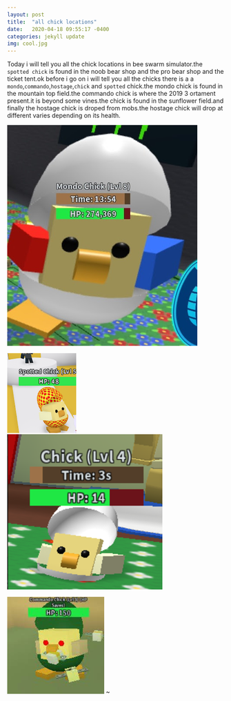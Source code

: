 ```yaml
---
layout: post
title:  "all chick locations"
date:   2020-04-18 09:55:17 -0400
categories: jekyll update
img: cool.jpg
---
```


Today i will tell you all the chick locations in bee swarm simulator.the `spotted chick` is found in the noob bear shop and the pro bear shop and the ticket tent.ok before i go on i will tell you all the chicks there is a a `mondo`,`commando`,`hostage`,`chick` and `spotted` chick.the mondo chick is found in the mountain top field.the commando chick is where the 2019 3 ortament present.it is beyond some vines.the chick is found in the sunflower field.and finally the hostage chick is droped from mobs.the hostage chick will drop at different varies depending on its health.

![mondo chick](/images/Mondo-Chick.jpg)

![spotted chick](/images/spotted-chick.png)
![chick](/images/Normal_Chicken.png)

![commando chick](/images/commando-chick.jpeg)
~                                                       
